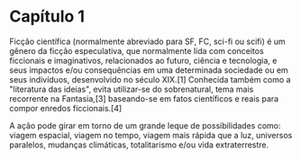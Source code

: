 # Capítulo 1
Ficção científica (normalmente abreviado para SF, FC, sci-fi ou scifi) é um gênero da ficção especulativa, que normalmente lida com conceitos ficcionais e imaginativos, relacionados ao futuro, ciência e tecnologia, e seus impactos e/ou consequências em uma determinada sociedade ou em seus indivíduos, desenvolvido no século XIX.[1] Conhecida também como a "literatura das ideias", evita utilizar-se do sobrenatural, tema mais recorrente na Fantasia,[3] baseando-se em fatos científicos e reais para compor enredos ficcionais.[4]

A ação pode girar em torno de um grande leque de possibilidades como: viagem espacial, viagem no tempo, viagem mais rápida que a luz, universos paralelos, mudanças climáticas, totalitarismo e/ou vida extraterrestre.

